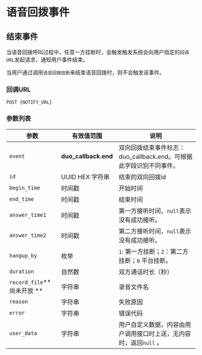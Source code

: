 # 语音回拨事件

## 结束事件

当语音回拨呼叫过程中，任意一方挂断时，会触发触发系统会向用户指定的`回调URL`发起请求，通知用户事件结束。

当用户通过调用`语音回拨挂断`来结束语音回拨时，则不会触发该事件。

### 回调URL

```
POST {NOTIFY_URL}
```

### 参数列表

| 参数                     | 有效值范围                | 说明                                       |
| ---------------------- | -------------------- | ---------------------------------------- |
| `event`                | **duo_callback.end** | 双向回拨结束事件标志：duo_callback.end。可根据此字段识别不同事件。 |
| `id`                   | UUID HEX 字符串         | 结束的双向回拨id                               |
| `begin_time`           | 时间戳                  | 开始时间                                    |
| `end_time`             | 时间戳                  | 结束时间                                    |
| `answer_time1`         | 时间戳                  | 第一方接听时间，`null`表示没有成功接听。                  |
| `answer_time2`         | 时间戳                  | 第二方接听时间，`null`表示没有成功接听。                  |
| `hangup_by`            | 枚举                   | `1`: 第一方挂断；`2`：第二方挂断；`0` 平台挂断。           |
| `duration`             | 自然数                  | 双方通话时长（秒）                               |
| `record_file`**尚未开放 ** | 字符串                  | 录音文件名                                   |
| `reason`               | 字符串                  | 失败原因                                    |
| `error`                | 字符串                  | 错误代码                                    |
| `user_data`            | 字符串                  | 用户自定义数据，内容由用户调用接口时上送，无内容时，返回`null` 。     |

